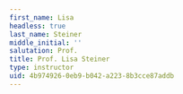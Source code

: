 ```yaml
---
first_name: Lisa
headless: true
last_name: Steiner
middle_initial: ''
salutation: Prof.
title: Prof. Lisa Steiner
type: instructor
uid: 4b974926-0eb9-b042-a223-8b3cce87addb
---
```

